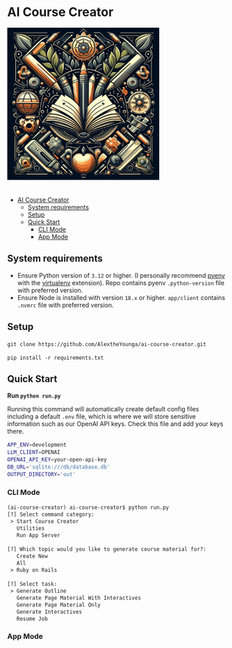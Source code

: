 # AI Course Creator


<img src="app/client/public/hero.jpeg" alt="app hero" width="350" style="padding-bottom: 20px;"/>

- [AI Course Creator](#ai-course-creator)
	- [System requirements](#system-requirements)
	- [Setup](#setup)
	- [Quick Start](#quick-start)
		- [CLI Mode](#cli-mode)
		- [App Mode](#app-mode)


## System requirements
- Ensure Python version of `3.12` or higher. (I personally recommend [pyenv](https://github.com/pyenv/pyenv) with the [virtualenv](https://github.com/pyenv/pyenv-virtualenv) extension). Repo contains pyenv `.python-version` file with preferred version.
- Ensure Node is installed with version `18.x` or higher. `app/client` contains `.nvmrc` file with preferred version. 

## Setup
`git clone https://github.com/AlextheYounga/ai-course-creator.git`

`pip install -r requirements.txt` 

## Quick Start
**Run `python run.py`**

Running this command will automatically create default config files including a default `.env` file, which is where we will store sensitive information such as our OpenAI API keys. Check this file and add your keys there. 

```bash
APP_ENV=development
LLM_CLIENT=OPENAI
OPENAI_API_KEY=your-open-api-key
DB_URL='sqlite:///db/database.db'
OUTPUT_DIRECTORY='out'
```

### CLI Mode
```
(ai-course-creator) ai-course-creator$ python run.py
[?] Select command category:
 > Start Course Creator
   Utilities
   Run App Server

[?] Which topic would you like to generate course material for?:
   Create New
   All
 > Ruby on Rails

[?] Select task:
 > Generate Outline
   Generate Page Material With Interactives
   Generate Page Material Only
   Generate Interactives
   Resume Job
```

### App Mode